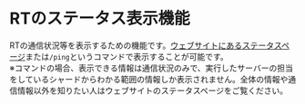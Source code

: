 # RTのステータス表示機能
<!-- TODO: ステータスページのリンクを公開前に確認する。 -->
RTの通信状況等を表示するための機能です。[ウェブサイトにあるステータスページ](https://rt.rext.dev/status)または`/ping`というコマンドで表示することが可能です。  
※コマンドの場合、表示できる情報は通信状況のみで、実行したサーバーの担当をしているシャードからわかる範囲の情報しか表示されません。全体の情報や通信情報以外を知りたい人はウェブサイトのステータスページをご覧ください。